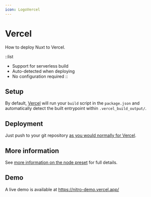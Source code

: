 ```yaml
---
icon: LogoVercel
---
```


# Vercel

How to deploy Nuxt to Vercel.

::list
- Support for serverless build
- Auto-detected when deploying
- No configuration required
::

## Setup

By default, [Vercel](https://vercel.com) will run your `build` script in the `package.json` and automatically detect the built entrypoint within `.vercel_build_output/`.

## Deployment

Just push to your git repository [as you would normally for Vercel](https://vercel.com/docs/git).

## More information

See [more information on the node preset](/deployment/presets/node) for full details.

## Demo

A live demo is available at https://nitro-demo.vercel.app/
